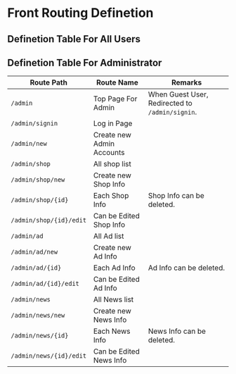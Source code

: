 # Front Routing Definetion

## Definetion Table For All Users

## Definetion Table For Administrator

| Route Path              | Route Name                | Remarks |
| ----------------------- | ------------------------- | ------- |
| `/admin`                | Top Page For Admin        | When Guest User, Redirected to `/admin/signin`. |
| `/admin/signin`         | Log in Page               |         |
| `/admin/new`            | Create new Admin Accounts |         |
| `/admin/shop`           | All shop list             |         |
| `/admin/shop/new`       | Create new Shop Info      |         |
| `/admin/shop/{id}`      | Each Shop Info            | Shop Info can be deleted. |
| `/admin/shop/{id}/edit` | Can be Edited Shop Info   |         |
| `/admin/ad`             | All Ad list               |         |
| `/admin/ad/new`         | Create new Ad Info        |         |
| `/admin/ad/{id}`        | Each Ad Info              | Ad Info can be deleted. |
| `/admin/ad/{id}/edit`   | Can be Edited Ad Info     |         |
| `/admin/news`           | All News list             |         |
| `/admin/news/new`       | Create new News Info      |         |
| `/admin/news/{id}`      | Each News Info            | News Info can be deleted. |
| `/admin/news/{id}/edit` | Can be Edited News Info   |         |

